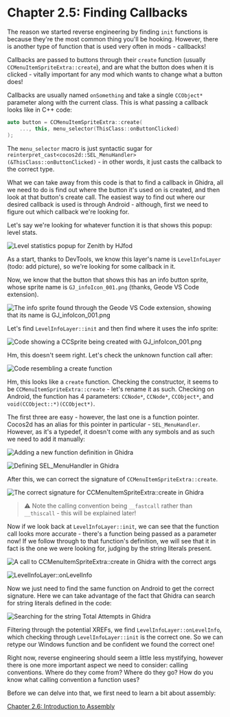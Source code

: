 # Chapter 2.5: Finding Callbacks

The reason we started reverse engineering by finding `init` functions is because they're the most common thing you'll be hooking. However, there is another type of function that is used very often in mods - callbacks!

Callbacks are passed to buttons through their `create` function (usually `CCMenuItemSpriteExtra::create`), and are what the button does when it is clicked - vitally important for any mod which wants to change what a button does!

Callbacks are usually named `onSomething` and take a single `CCObject*` parameter along with the current class. This is what passing a callback looks like in C++ code:

```cpp
auto button = CCMenuItemSpriteExtra::create(
    ..., this, menu_selector(ThisClass::onButtonClicked)
);
```

The `menu_selector` macro is just syntactic sugar for `reinterpret_cast<cocos2d::SEL_MenuHandler>(&ThisClass::onButtonClicked)` - in other words, it just casts the callback to the correct type.

What we can take away from this code is that to find a callback in Ghidra, all we need to do is find out where the button it's used on is created, and then look at that button's create call. The easiest way to find out where our desired callback is used is through Android - although, first we need to figure out which callback we're looking for.

Let's say we're looking for whatever function it is that shows this popup: level stats.

![Level statistics popup for Zenith by HJfod](/assets/handbook/vol2/LevelStats.png)

As a start, thanks to DevTools, we know this layer's name is `LevelInfoLayer` (todo: add picture), so we're looking for some callback in it.

Now, we know that the button that shows this has an info button sprite, whose sprite name is `GJ_infoIcon_001.png` (thanks, Geode VS Code extension).

![The info sprite found through the Geode VS Code extension, showing that its name is `GJ_infoIcon_001.png`](/assets/handbook/vol2/infospritename.png)

Let's find `LevelInfoLayer::init` and then find where it uses the info sprite:

![Code showing a `CCSprite` being created with `GJ_infoIcon_001.png`](/assets/handbook/vol2/LevelStats.png)

Hm, this doesn't seem right. Let's check the unknown function call after:

![Code resembling a `create` function](/assets/handbook/vol2/CCMenuItemSpriteExtra_create.png)

Hm, this looks like a `create` function. Checking the constructor, it seems to be `CCMenuItemSpriteExtra::create` - let's rename it as such. Checking on Android, the function has 4 parameters: `CCNode*`, `CCNode*`, `CCObject*`, and `void(CCObject::*)(CCObject*)`.

The first three are easy - however, the last one is a function pointer. Cocos2d has an alias for this pointer in particular - `SEL_MenuHandler`. However, as it's a typedef, it doesn't come with any symbols and as such we need to add it manually:

![Adding a new function definition in Ghidra](/assets/handbook/vol2/ghidra_typedef.png)

![Defining SEL_MenuHandler in Ghidra](/assets/handbook/vol2/SEL_MenuHandler_def.png)

After this, we can correct the signature of `CCMenuItemSpriteExtra::create`.

![The correct signature for `CCMenuItemSpriteExtra::create` in Ghidra](/assets/handbook/vol2/CCMenuItemSpriteExtra_create_correct.png)

> :warning: Note the calling convention being `__fastcall` rather than `__thiscall` - this will be explained later!

Now if we look back at `LevelInfoLayer::init`, we can see that the function call looks more accurate - there's a function being passed as a parameter now! If we follow through to that function's definition, we will see that it in fact is the one we were looking for, judging by the string literals present.

![A call to `CCMenuItemSpriteExtra::create` in Ghidra with the correct args](/assets/handbook/vol2/fixed_button_params.png)

![`LevelInfoLayer::onLevelInfo`](/assets/handbook/vol2/callback.png)

Now we just need to find the same function on Android to get the correct signature. Here we can take advantage of the fact that Ghidra can search for string literals defined in the code:

![Searching for the string `Total Attempts` in Ghidra](/assets/handbook/vol2/ghidra_string_search.png)

Filtering through the potential XREFs, we find `LevelInfoLayer::onLevelInfo`, which checking through `LevelInfoLayer::init` is the correct one. So we can retype our Windows function and be confident we found the correct one!

Right now, reverse engineering should seem a little less mystifying, however there is one more important aspect we need to consider: calling conventions. Where do they come from? Where do they go? How do you know what calling convention a function uses?

Before we can delve into that, we first need to learn a bit about assembly:

[Chapter 2.6: Introduction to Assembly](/handbook/vol2/chap2_6.md)
